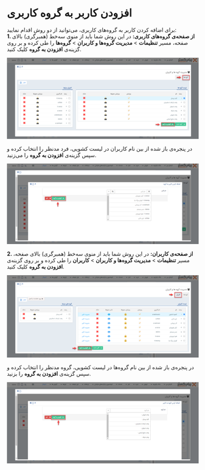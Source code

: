 # افزودن کاربر به گروه کاربری

برای اضافه کردن کاربر به گروه‌های کاربری، می‌توانید از دو روش اقدام نمایید:<br>
**1. از صفحه‌ی گروه‌های کاربری:**  در این روش شما باید از منوی سه‌خط (همبرگری) بالای صفحه، مسیر **تنظیمات** > **مدیریت گروه‌ها و کاربران** > **گروه‌ها** را طی کرده و بر روی گزینه‌ی **افزودن به گروه** کلیک کنید. 

![افزودن کاربر به گروه کاربری از صفحه گروه](./Images/AddUserToUserGroup1.png)

در پنجره‌ی باز شده از بین نام کاربران در لیست کشویی، فرد مدنظر را انتخاب کرده و سپس گزینه‌ی **افزودن به گروه** را می‌زنید. 

![انتخاب کاربر برای اضافه شدن به گروه](./Images/ChooseAUserToAddToTheGroup.png)

**2. از صفحه‌ی کاربران:** در این روش شما باید از منوی سه‌خط (همبرگری) بالای صفحه، مسیر **تنظیمات** > **مدیریت گروه‌ها و کاربران** > **کاربران** را طی کرده و بر روی گزینه‌ی **افزودن به گروه** کلیک کنید.

![افزودن کاربر به گروه کاربری از صفحه کاربر](./Images/AddUserToUserGroup2.png)

در پنجره‌ی باز شده از بین نام گروه‌ها در لیست کشویی، گروه مدنظر را انتخاب کرده و سپس گزینه‌ی **افزودن به گروه** را بزنید.

![انتخاب گروه  برای اضافه شدن کاربر](./Images/SelectTheGroupToAddTheUser.png)

